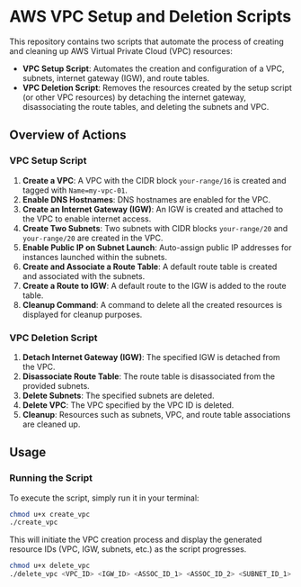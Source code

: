 # AWS VPC Setup and Deletion Scripts

This repository contains two scripts that automate the process of creating and cleaning up AWS Virtual Private Cloud (VPC) resources:

- **VPC Setup Script**: Automates the creation and configuration of a VPC, subnets, internet gateway (IGW), and route tables.
- **VPC Deletion Script**: Removes the resources created by the setup script (or other VPC resources) by detaching the internet gateway, disassociating the route tables, and deleting the subnets and VPC.

## Overview of Actions

### VPC Setup Script

1. **Create a VPC**: A VPC with the CIDR block `your-range/16` is created and tagged with `Name=my-vpc-01`.
2. **Enable DNS Hostnames**: DNS hostnames are enabled for the VPC.
3. **Create an Internet Gateway (IGW)**: An IGW is created and attached to the VPC to enable internet access.
4. **Create Two Subnets**: Two subnets with CIDR blocks `your-range/20` and `your-range/20` are created in the VPC.
5. **Enable Public IP on Subnet Launch**: Auto-assign public IP addresses for instances launched within the subnets.
6. **Create and Associate a Route Table**: A default route table is created and associated with the subnets.
7. **Create a Route to IGW**: A default route to the IGW is added to the route table.
8. **Cleanup Command**: A command to delete all the created resources is displayed for cleanup purposes.

### VPC Deletion Script

1. **Detach Internet Gateway (IGW)**: The specified IGW is detached from the VPC.
2. **Disassociate Route Table**: The route table is disassociated from the provided subnets.
3. **Delete Subnets**: The specified subnets are deleted.
4. **Delete VPC**: The VPC specified by the VPC ID is deleted.
5. **Cleanup**: Resources such as subnets, VPC, and route table associations are cleaned up.

## Usage

### Running the Script

To execute the script, simply run it in your terminal:

```bash
chmod u+x create_vpc
./create_vpc
```

This will initiate the VPC creation process and display the generated resource IDs (VPC, IGW, subnets, etc.) as the script progresses.

```bash
chmod u+x delete_vpc
./delete_vpc <VPC_ID> <IGW_ID> <ASSOC_ID_1> <ASSOC_ID_2> <SUBNET_ID_1> <SUBNET_ID_2> <RT_ID>
```